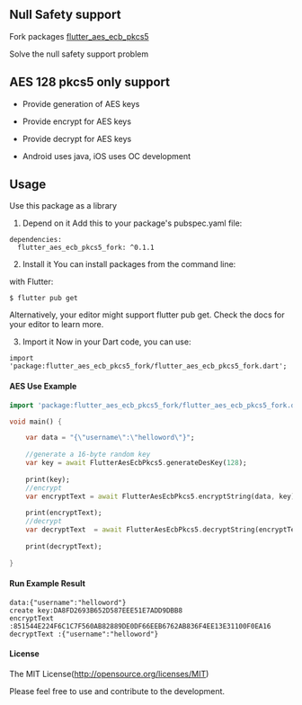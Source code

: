 ## Null Safety support
Fork packages [flutter_aes_ecb_pkcs5](https://pub.dartlang.org/packages/flutter_aes_ecb_pkcs5) 

Solve the null safety support problem


## AES 128 pkcs5 only support
* Provide generation of AES keys
* Provide encrypt for AES keys  
* Provide decrypt for AES keys  

* Android uses java, iOS uses OC development


## Usage

Use this package as a library
1. Depend on it
Add this to your package's pubspec.yaml file:

```
dependencies:
  flutter_aes_ecb_pkcs5_fork: ^0.1.1
```

2. Install it You can install packages from the command line:

with Flutter:

```
$ flutter pub get
```

Alternatively, your editor might support flutter pub get. Check the docs for your editor to learn more.

3. Import it Now in your Dart code, you can use:

```
import 'package:flutter_aes_ecb_pkcs5_fork/flutter_aes_ecb_pkcs5_fork.dart';
```



#### AES Use Example



```dart
import 'package:flutter_aes_ecb_pkcs5_fork/flutter_aes_ecb_pkcs5_fork.dart';

void main() {

    var data = "{\"username\":\"helloword\"}";
    
    //generate a 16-byte random key
    var key = await FlutterAesEcbPkcs5.generateDesKey(128);
    
    print(key);
    //encrypt
    var encryptText = await FlutterAesEcbPkcs5.encryptString(data, key);
    
    print(encryptText);
    //decrypt
    var decryptText  = await FlutterAesEcbPkcs5.decryptString(encryptText, key);
    
    print(decryptText);
  
}
```

#### Run Example Result
```
data:{"username":"helloword"}
create key:DA8FD2693B652D587EEE51E7ADD9DBB8
encryptText :851544E224F6C1C7F560AB82889DE0DF66EEB6762AB836F4EE13E31100F0EA16
decryptText :{"username":"helloword"}
```

#### License

The MIT License(http://opensource.org/licenses/MIT)

Please feel free to use and contribute to the development.


